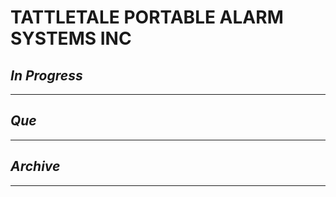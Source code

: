 # TATTLETALE PORTABLE ALARM SYSTEMS INC

## *In Progress*

--------------------

## *Que*

-----------------------------------
## *Archive*

-----------------------------------

